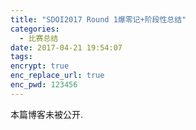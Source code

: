 ```yaml
---
title: "SDOI2017 Round 1爆零记+阶段性总结"
categories:
  - 比赛总结
date: 2017-04-21 19:54:07
tags:
encrypt: true
enc_replace_url: true
enc_pwd: 123456 
---
```


本篇博客未被公开.

<!--more-->